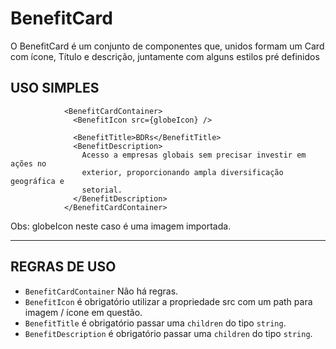 # BenefitCard

O BenefitCard é um conjunto de componentes que, unidos formam um Card com ícone, Título e descrição, juntamente com alguns estilos pré definidos

## USO SIMPLES

```tsx
            <BenefitCardContainer>
              <BenefitIcon src={globeIcon} />

              <BenefitTitle>BDRs</BenefitTitle>
              <BenefitDescription>
                Acesso a empresas globais sem precisar investir em ações no
                exterior, proporcionando ampla diversificação geográfica e
                setorial.
              </BenefitDescription>
            </BenefitCardContainer>
```

Obs: globeIcon neste caso é uma imagem importada.


***

## REGRAS DE USO

- `BenefitCardContainer` Não há regras.
- `BenefitIcon` é obrigatório utilizar a propriedade src com um path para imagem / ícone em questão.
- `BenefitTitle` é obrigatório passar uma `children` do tipo `string`.
- `BenefitDescription` é obrigatório passar uma `children` do tipo `string`.
